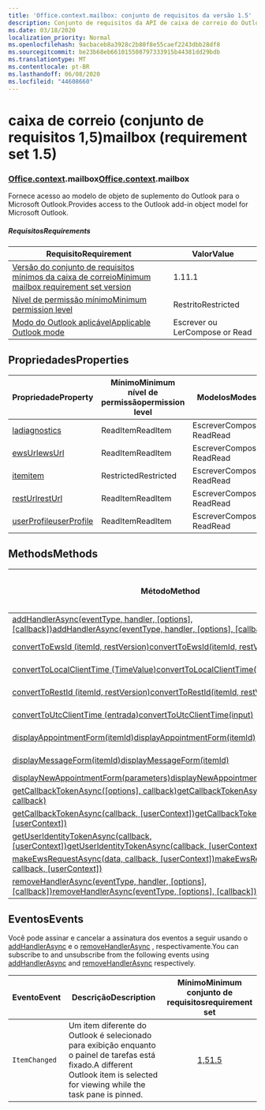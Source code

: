 ```yaml
---
title: 'Office.context.mailbox: conjunto de requisitos da versão 1.5'
description: Conjunto de requisitos da API de caixa de correio do Outlook versão 1,5 do modelo de objeto Mailbox.
ms.date: 03/18/2020
localization_priority: Normal
ms.openlocfilehash: 9acbaceb8a3928c2b80f8e55caef2243dbb28df8
ms.sourcegitcommit: be23b68eb661015508797333915b44381dd29bdb
ms.translationtype: MT
ms.contentlocale: pt-BR
ms.lasthandoff: 06/08/2020
ms.locfileid: "44608660"
---
```

# <a name="mailbox-requirement-set-15"></a><span data-ttu-id="52f4e-103">caixa de correio (conjunto de requisitos 1,5)</span><span class="sxs-lookup"><span data-stu-id="52f4e-103">mailbox (requirement set 1.5)</span></span>

### <a name="officecontextmailbox"></a><span data-ttu-id="52f4e-104">[Office](office.md)[.context](office.context.md).mailbox</span><span class="sxs-lookup"><span data-stu-id="52f4e-104">[Office](office.md)[.context](office.context.md).mailbox</span></span>

<span data-ttu-id="52f4e-105">Fornece acesso ao modelo de objeto de suplemento do Outlook para o Microsoft Outlook.</span><span class="sxs-lookup"><span data-stu-id="52f4e-105">Provides access to the Outlook add-in object model for Microsoft Outlook.</span></span>

##### <a name="requirements"></a><span data-ttu-id="52f4e-106">Requisitos</span><span class="sxs-lookup"><span data-stu-id="52f4e-106">Requirements</span></span>

|<span data-ttu-id="52f4e-107">Requisito</span><span class="sxs-lookup"><span data-stu-id="52f4e-107">Requirement</span></span>| <span data-ttu-id="52f4e-108">Valor</span><span class="sxs-lookup"><span data-stu-id="52f4e-108">Value</span></span>|
|---|---|
|[<span data-ttu-id="52f4e-109">Versão do conjunto de requisitos mínimos da caixa de correio</span><span class="sxs-lookup"><span data-stu-id="52f4e-109">Minimum mailbox requirement set version</span></span>](../../requirement-sets/outlook-api-requirement-sets.md)| <span data-ttu-id="52f4e-110">1.1</span><span class="sxs-lookup"><span data-stu-id="52f4e-110">1.1</span></span>|
|[<span data-ttu-id="52f4e-111">Nível de permissão mínimo</span><span class="sxs-lookup"><span data-stu-id="52f4e-111">Minimum permission level</span></span>](../../../outlook/understanding-outlook-add-in-permissions.md)| <span data-ttu-id="52f4e-112">Restrito</span><span class="sxs-lookup"><span data-stu-id="52f4e-112">Restricted</span></span>|
|[<span data-ttu-id="52f4e-113">Modo do Outlook aplicável</span><span class="sxs-lookup"><span data-stu-id="52f4e-113">Applicable Outlook mode</span></span>](../../../outlook/outlook-add-ins-overview.md#extension-points)| <span data-ttu-id="52f4e-114">Escrever ou Ler</span><span class="sxs-lookup"><span data-stu-id="52f4e-114">Compose or Read</span></span>|

## <a name="properties"></a><span data-ttu-id="52f4e-115">Propriedades</span><span class="sxs-lookup"><span data-stu-id="52f4e-115">Properties</span></span>

| <span data-ttu-id="52f4e-116">Propriedade</span><span class="sxs-lookup"><span data-stu-id="52f4e-116">Property</span></span> | <span data-ttu-id="52f4e-117">Mínimo</span><span class="sxs-lookup"><span data-stu-id="52f4e-117">Minimum</span></span><br><span data-ttu-id="52f4e-118">nível de permissão</span><span class="sxs-lookup"><span data-stu-id="52f4e-118">permission level</span></span> | <span data-ttu-id="52f4e-119">Modelos</span><span class="sxs-lookup"><span data-stu-id="52f4e-119">Modes</span></span> | <span data-ttu-id="52f4e-120">Tipo de retorno</span><span class="sxs-lookup"><span data-stu-id="52f4e-120">Return type</span></span> | <span data-ttu-id="52f4e-121">Mínimo</span><span class="sxs-lookup"><span data-stu-id="52f4e-121">Minimum</span></span><br><span data-ttu-id="52f4e-122">conjunto de requisitos</span><span class="sxs-lookup"><span data-stu-id="52f4e-122">requirement set</span></span> |
|---|---|---|---|:---:|
| [<span data-ttu-id="52f4e-123">la</span><span class="sxs-lookup"><span data-stu-id="52f4e-123">diagnostics</span></span>](/javascript/api/outlook/office.mailbox?view=outlook-js-1.5#diagnostics) | <span data-ttu-id="52f4e-124">ReadItem</span><span class="sxs-lookup"><span data-stu-id="52f4e-124">ReadItem</span></span> | <span data-ttu-id="52f4e-125">Escrever</span><span class="sxs-lookup"><span data-stu-id="52f4e-125">Compose</span></span><br><span data-ttu-id="52f4e-126">Read</span><span class="sxs-lookup"><span data-stu-id="52f4e-126">Read</span></span> | [<span data-ttu-id="52f4e-127">Diagnostics</span><span class="sxs-lookup"><span data-stu-id="52f4e-127">Diagnostics</span></span>](/javascript/api/outlook/office.diagnostics?view=outlook-js-1.5) | [<span data-ttu-id="52f4e-128">1.1</span><span class="sxs-lookup"><span data-stu-id="52f4e-128">1.1</span></span>](../requirement-set-1.1/outlook-requirement-set-1.1.md) |
| [<span data-ttu-id="52f4e-129">ewsUrl</span><span class="sxs-lookup"><span data-stu-id="52f4e-129">ewsUrl</span></span>](/javascript/api/outlook/office.mailbox?view=outlook-js-1.5#ewsurl) | <span data-ttu-id="52f4e-130">ReadItem</span><span class="sxs-lookup"><span data-stu-id="52f4e-130">ReadItem</span></span> | <span data-ttu-id="52f4e-131">Escrever</span><span class="sxs-lookup"><span data-stu-id="52f4e-131">Compose</span></span><br><span data-ttu-id="52f4e-132">Read</span><span class="sxs-lookup"><span data-stu-id="52f4e-132">Read</span></span> | <span data-ttu-id="52f4e-133">String</span><span class="sxs-lookup"><span data-stu-id="52f4e-133">String</span></span> | [<span data-ttu-id="52f4e-134">1.1</span><span class="sxs-lookup"><span data-stu-id="52f4e-134">1.1</span></span>](../requirement-set-1.1/outlook-requirement-set-1.1.md) |
| [<span data-ttu-id="52f4e-135">item</span><span class="sxs-lookup"><span data-stu-id="52f4e-135">item</span></span>](office.context.mailbox.item.md) | <span data-ttu-id="52f4e-136">Restricted</span><span class="sxs-lookup"><span data-stu-id="52f4e-136">Restricted</span></span> | <span data-ttu-id="52f4e-137">Escrever</span><span class="sxs-lookup"><span data-stu-id="52f4e-137">Compose</span></span><br><span data-ttu-id="52f4e-138">Read</span><span class="sxs-lookup"><span data-stu-id="52f4e-138">Read</span></span> | [<span data-ttu-id="52f4e-139">Item</span><span class="sxs-lookup"><span data-stu-id="52f4e-139">Item</span></span>](/javascript/api/outlook/office.item?view=outlook-js-1.5) | [<span data-ttu-id="52f4e-140">1.1</span><span class="sxs-lookup"><span data-stu-id="52f4e-140">1.1</span></span>](../requirement-set-1.1/outlook-requirement-set-1.1.md) |
| [<span data-ttu-id="52f4e-141">restUrl</span><span class="sxs-lookup"><span data-stu-id="52f4e-141">restUrl</span></span>](/javascript/api/outlook/office.mailbox?view=outlook-js-1.5#resturl) | <span data-ttu-id="52f4e-142">ReadItem</span><span class="sxs-lookup"><span data-stu-id="52f4e-142">ReadItem</span></span> | <span data-ttu-id="52f4e-143">Escrever</span><span class="sxs-lookup"><span data-stu-id="52f4e-143">Compose</span></span><br><span data-ttu-id="52f4e-144">Read</span><span class="sxs-lookup"><span data-stu-id="52f4e-144">Read</span></span> | <span data-ttu-id="52f4e-145">String</span><span class="sxs-lookup"><span data-stu-id="52f4e-145">String</span></span> | [<span data-ttu-id="52f4e-146">1,5</span><span class="sxs-lookup"><span data-stu-id="52f4e-146">1.5</span></span>](../requirement-set-1.5/outlook-requirement-set-1.5.md) |
| [<span data-ttu-id="52f4e-147">userProfile</span><span class="sxs-lookup"><span data-stu-id="52f4e-147">userProfile</span></span>](/javascript/api/outlook/office.mailbox?view=outlook-js-1.4#userprofile) | <span data-ttu-id="52f4e-148">ReadItem</span><span class="sxs-lookup"><span data-stu-id="52f4e-148">ReadItem</span></span> | <span data-ttu-id="52f4e-149">Escrever</span><span class="sxs-lookup"><span data-stu-id="52f4e-149">Compose</span></span><br><span data-ttu-id="52f4e-150">Read</span><span class="sxs-lookup"><span data-stu-id="52f4e-150">Read</span></span> | [<span data-ttu-id="52f4e-151">UserProfile</span><span class="sxs-lookup"><span data-stu-id="52f4e-151">UserProfile</span></span>](/javascript/api/outlook/office.userprofile?view=outlook-js-1.5) | [<span data-ttu-id="52f4e-152">1.1</span><span class="sxs-lookup"><span data-stu-id="52f4e-152">1.1</span></span>](../requirement-set-1.1/outlook-requirement-set-1.1.md) |

## <a name="methods"></a><span data-ttu-id="52f4e-153">Methods</span><span class="sxs-lookup"><span data-stu-id="52f4e-153">Methods</span></span>

| <span data-ttu-id="52f4e-154">Método</span><span class="sxs-lookup"><span data-stu-id="52f4e-154">Method</span></span> | <span data-ttu-id="52f4e-155">Mínimo</span><span class="sxs-lookup"><span data-stu-id="52f4e-155">Minimum</span></span><br><span data-ttu-id="52f4e-156">nível de permissão</span><span class="sxs-lookup"><span data-stu-id="52f4e-156">permission level</span></span> | <span data-ttu-id="52f4e-157">Modelos</span><span class="sxs-lookup"><span data-stu-id="52f4e-157">Modes</span></span> | <span data-ttu-id="52f4e-158">Mínimo</span><span class="sxs-lookup"><span data-stu-id="52f4e-158">Minimum</span></span><br><span data-ttu-id="52f4e-159">conjunto de requisitos</span><span class="sxs-lookup"><span data-stu-id="52f4e-159">requirement set</span></span> |
|---|---|---|:---:|
| <span data-ttu-id="52f4e-160">[addHandlerAsync(eventType, handler, [options], [callback])](/javascript/api/outlook/office.mailbox?view=outlook-js-1.5#addhandlerasync-eventtype--handler--options--callback-)</span><span class="sxs-lookup"><span data-stu-id="52f4e-160">[addHandlerAsync(eventType, handler, [options], [callback])](/javascript/api/outlook/office.mailbox?view=outlook-js-1.5#addhandlerasync-eventtype--handler--options--callback-)</span></span> | <span data-ttu-id="52f4e-161">ReadItem</span><span class="sxs-lookup"><span data-stu-id="52f4e-161">ReadItem</span></span> | <span data-ttu-id="52f4e-162">Escrever</span><span class="sxs-lookup"><span data-stu-id="52f4e-162">Compose</span></span><br><span data-ttu-id="52f4e-163">Read</span><span class="sxs-lookup"><span data-stu-id="52f4e-163">Read</span></span> | [<span data-ttu-id="52f4e-164">1,5</span><span class="sxs-lookup"><span data-stu-id="52f4e-164">1.5</span></span>](../requirement-set-1.5/outlook-requirement-set-1.5.md) |
| [<span data-ttu-id="52f4e-165">convertToEwsId (itemId, restVersion)</span><span class="sxs-lookup"><span data-stu-id="52f4e-165">convertToEwsId(itemId, restVersion)</span></span>](/javascript/api/outlook/office.mailbox?view=outlook-js-1.5#converttoewsid-itemid--restversion-) | <span data-ttu-id="52f4e-166">Restricted</span><span class="sxs-lookup"><span data-stu-id="52f4e-166">Restricted</span></span> | <span data-ttu-id="52f4e-167">Escrever</span><span class="sxs-lookup"><span data-stu-id="52f4e-167">Compose</span></span><br><span data-ttu-id="52f4e-168">Read</span><span class="sxs-lookup"><span data-stu-id="52f4e-168">Read</span></span> | [<span data-ttu-id="52f4e-169">1.3</span><span class="sxs-lookup"><span data-stu-id="52f4e-169">1.3</span></span>](../requirement-set-1.3/outlook-requirement-set-1.3.md) |
| [<span data-ttu-id="52f4e-170">convertToLocalClientTime (TimeValue)</span><span class="sxs-lookup"><span data-stu-id="52f4e-170">convertToLocalClientTime(timeValue)</span></span>](/javascript/api/outlook/office.mailbox?view=outlook-js-1.5#converttolocalclienttime-timevalue-) | <span data-ttu-id="52f4e-171">ReadItem</span><span class="sxs-lookup"><span data-stu-id="52f4e-171">ReadItem</span></span> | <span data-ttu-id="52f4e-172">Escrever</span><span class="sxs-lookup"><span data-stu-id="52f4e-172">Compose</span></span><br><span data-ttu-id="52f4e-173">Read</span><span class="sxs-lookup"><span data-stu-id="52f4e-173">Read</span></span> | [<span data-ttu-id="52f4e-174">1.1</span><span class="sxs-lookup"><span data-stu-id="52f4e-174">1.1</span></span>](../requirement-set-1.1/outlook-requirement-set-1.1.md) |
| [<span data-ttu-id="52f4e-175">convertToRestId (itemId, restVersion)</span><span class="sxs-lookup"><span data-stu-id="52f4e-175">convertToRestId(itemId, restVersion)</span></span>](/javascript/api/outlook/office.mailbox?view=outlook-js-1.5#converttorestid-itemid--restversion-) | <span data-ttu-id="52f4e-176">Restricted</span><span class="sxs-lookup"><span data-stu-id="52f4e-176">Restricted</span></span> | <span data-ttu-id="52f4e-177">Escrever</span><span class="sxs-lookup"><span data-stu-id="52f4e-177">Compose</span></span><br><span data-ttu-id="52f4e-178">Read</span><span class="sxs-lookup"><span data-stu-id="52f4e-178">Read</span></span> | [<span data-ttu-id="52f4e-179">1.3</span><span class="sxs-lookup"><span data-stu-id="52f4e-179">1.3</span></span>](../requirement-set-1.3/outlook-requirement-set-1.3.md) |
| [<span data-ttu-id="52f4e-180">convertToUtcClientTime (entrada)</span><span class="sxs-lookup"><span data-stu-id="52f4e-180">convertToUtcClientTime(input)</span></span>](/javascript/api/outlook/office.mailbox?view=outlook-js-1.5#converttoutcclienttime-input-) | <span data-ttu-id="52f4e-181">ReadItem</span><span class="sxs-lookup"><span data-stu-id="52f4e-181">ReadItem</span></span> | <span data-ttu-id="52f4e-182">Escrever</span><span class="sxs-lookup"><span data-stu-id="52f4e-182">Compose</span></span><br><span data-ttu-id="52f4e-183">Read</span><span class="sxs-lookup"><span data-stu-id="52f4e-183">Read</span></span> | [<span data-ttu-id="52f4e-184">1.1</span><span class="sxs-lookup"><span data-stu-id="52f4e-184">1.1</span></span>](../requirement-set-1.1/outlook-requirement-set-1.1.md) |
| [<span data-ttu-id="52f4e-185">displayAppointmentForm(itemId)</span><span class="sxs-lookup"><span data-stu-id="52f4e-185">displayAppointmentForm(itemId)</span></span>](/javascript/api/outlook/office.mailbox?view=outlook-js-1.5#displayappointmentform-itemid-) | <span data-ttu-id="52f4e-186">ReadItem</span><span class="sxs-lookup"><span data-stu-id="52f4e-186">ReadItem</span></span> | <span data-ttu-id="52f4e-187">Escrever</span><span class="sxs-lookup"><span data-stu-id="52f4e-187">Compose</span></span><br><span data-ttu-id="52f4e-188">Read</span><span class="sxs-lookup"><span data-stu-id="52f4e-188">Read</span></span> | [<span data-ttu-id="52f4e-189">1.1</span><span class="sxs-lookup"><span data-stu-id="52f4e-189">1.1</span></span>](../requirement-set-1.1/outlook-requirement-set-1.1.md) |
| [<span data-ttu-id="52f4e-190">displayMessageForm(itemId)</span><span class="sxs-lookup"><span data-stu-id="52f4e-190">displayMessageForm(itemId)</span></span>](/javascript/api/outlook/office.mailbox?view=outlook-js-1.5#displaymessageform-itemid-) | <span data-ttu-id="52f4e-191">ReadItem</span><span class="sxs-lookup"><span data-stu-id="52f4e-191">ReadItem</span></span> | <span data-ttu-id="52f4e-192">Escrever</span><span class="sxs-lookup"><span data-stu-id="52f4e-192">Compose</span></span><br><span data-ttu-id="52f4e-193">Read</span><span class="sxs-lookup"><span data-stu-id="52f4e-193">Read</span></span> | [<span data-ttu-id="52f4e-194">1.1</span><span class="sxs-lookup"><span data-stu-id="52f4e-194">1.1</span></span>](../requirement-set-1.1/outlook-requirement-set-1.1.md) |
| [<span data-ttu-id="52f4e-195">displayNewAppointmentForm(parameters)</span><span class="sxs-lookup"><span data-stu-id="52f4e-195">displayNewAppointmentForm(parameters)</span></span>](/javascript/api/outlook/office.mailbox?view=outlook-js-1.5#displaynewappointmentform-parameters-) | <span data-ttu-id="52f4e-196">ReadItem</span><span class="sxs-lookup"><span data-stu-id="52f4e-196">ReadItem</span></span> | <span data-ttu-id="52f4e-197">Read</span><span class="sxs-lookup"><span data-stu-id="52f4e-197">Read</span></span> | [<span data-ttu-id="52f4e-198">1.1</span><span class="sxs-lookup"><span data-stu-id="52f4e-198">1.1</span></span>](../requirement-set-1.1/outlook-requirement-set-1.1.md) |
| <span data-ttu-id="52f4e-199">[getCallbackTokenAsync([options], callback)](/javascript/api/outlook/office.mailbox?view=outlook-js-1.5#getcallbacktokenasync-options--callback-)</span><span class="sxs-lookup"><span data-stu-id="52f4e-199">[getCallbackTokenAsync([options], callback)](/javascript/api/outlook/office.mailbox?view=outlook-js-1.5#getcallbacktokenasync-options--callback-)</span></span> | <span data-ttu-id="52f4e-200">ReadItem</span><span class="sxs-lookup"><span data-stu-id="52f4e-200">ReadItem</span></span> | <span data-ttu-id="52f4e-201">Escrever</span><span class="sxs-lookup"><span data-stu-id="52f4e-201">Compose</span></span><br><span data-ttu-id="52f4e-202">Read</span><span class="sxs-lookup"><span data-stu-id="52f4e-202">Read</span></span> | [<span data-ttu-id="52f4e-203">1,5</span><span class="sxs-lookup"><span data-stu-id="52f4e-203">1.5</span></span>](../requirement-set-1.5/outlook-requirement-set-1.5.md) |
| <span data-ttu-id="52f4e-204">[getCallbackTokenAsync(callback, [userContext])](/javascript/api/outlook/office.mailbox?view=outlook-js-1.5#getcallbacktokenasync-callback--usercontext-)</span><span class="sxs-lookup"><span data-stu-id="52f4e-204">[getCallbackTokenAsync(callback, [userContext])](/javascript/api/outlook/office.mailbox?view=outlook-js-1.5#getcallbacktokenasync-callback--usercontext-)</span></span> | <span data-ttu-id="52f4e-205">ReadItem</span><span class="sxs-lookup"><span data-stu-id="52f4e-205">ReadItem</span></span> | <span data-ttu-id="52f4e-206">Escrever</span><span class="sxs-lookup"><span data-stu-id="52f4e-206">Compose</span></span><br><span data-ttu-id="52f4e-207">Read</span><span class="sxs-lookup"><span data-stu-id="52f4e-207">Read</span></span> | [<span data-ttu-id="52f4e-208">1.3</span><span class="sxs-lookup"><span data-stu-id="52f4e-208">1.3</span></span>](../requirement-set-1.3/outlook-requirement-set-1.3.md)<br>[<span data-ttu-id="52f4e-209">1.1</span><span class="sxs-lookup"><span data-stu-id="52f4e-209">1.1</span></span>](../requirement-set-1.1/outlook-requirement-set-1.1.md) |
| <span data-ttu-id="52f4e-210">[getUserIdentityTokenAsync(callback, [userContext])](/javascript/api/outlook/office.mailbox?view=outlook-js-1.5#getuseridentitytokenasync-callback--usercontext-)</span><span class="sxs-lookup"><span data-stu-id="52f4e-210">[getUserIdentityTokenAsync(callback, [userContext])](/javascript/api/outlook/office.mailbox?view=outlook-js-1.5#getuseridentitytokenasync-callback--usercontext-)</span></span> | <span data-ttu-id="52f4e-211">ReadItem</span><span class="sxs-lookup"><span data-stu-id="52f4e-211">ReadItem</span></span> | <span data-ttu-id="52f4e-212">Escrever</span><span class="sxs-lookup"><span data-stu-id="52f4e-212">Compose</span></span><br><span data-ttu-id="52f4e-213">Read</span><span class="sxs-lookup"><span data-stu-id="52f4e-213">Read</span></span> | [<span data-ttu-id="52f4e-214">1.1</span><span class="sxs-lookup"><span data-stu-id="52f4e-214">1.1</span></span>](../requirement-set-1.1/outlook-requirement-set-1.1.md) |
| <span data-ttu-id="52f4e-215">[makeEwsRequestAsync(data, callback, [userContext])](/javascript/api/outlook/office.mailbox?view=outlook-js-1.5#makeewsrequestasync-data--callback--usercontext-)</span><span class="sxs-lookup"><span data-stu-id="52f4e-215">[makeEwsRequestAsync(data, callback, [userContext])](/javascript/api/outlook/office.mailbox?view=outlook-js-1.5#makeewsrequestasync-data--callback--usercontext-)</span></span> | <span data-ttu-id="52f4e-216">ReadWriteMailbox</span><span class="sxs-lookup"><span data-stu-id="52f4e-216">ReadWriteMailbox</span></span> | <span data-ttu-id="52f4e-217">Escrever</span><span class="sxs-lookup"><span data-stu-id="52f4e-217">Compose</span></span><br><span data-ttu-id="52f4e-218">Read</span><span class="sxs-lookup"><span data-stu-id="52f4e-218">Read</span></span> | [<span data-ttu-id="52f4e-219">1.1</span><span class="sxs-lookup"><span data-stu-id="52f4e-219">1.1</span></span>](../requirement-set-1.1/outlook-requirement-set-1.1.md) |
| <span data-ttu-id="52f4e-220">[removeHandlerAsync(eventType, handler, [options], [callback])](/javascript/api/outlook/office.mailbox?view=outlook-js-1.5#removehandlerasync-eventtype--options--callback-)</span><span class="sxs-lookup"><span data-stu-id="52f4e-220">[removeHandlerAsync(eventType, [options], [callback])](/javascript/api/outlook/office.mailbox?view=outlook-js-1.5#removehandlerasync-eventtype--options--callback-)</span></span> | <span data-ttu-id="52f4e-221">ReadItem</span><span class="sxs-lookup"><span data-stu-id="52f4e-221">ReadItem</span></span> | <span data-ttu-id="52f4e-222">Escrever</span><span class="sxs-lookup"><span data-stu-id="52f4e-222">Compose</span></span><br><span data-ttu-id="52f4e-223">Read</span><span class="sxs-lookup"><span data-stu-id="52f4e-223">Read</span></span> | [<span data-ttu-id="52f4e-224">1,5</span><span class="sxs-lookup"><span data-stu-id="52f4e-224">1.5</span></span>](../requirement-set-1.5/outlook-requirement-set-1.5.md) |

## <a name="events"></a><span data-ttu-id="52f4e-225">Eventos</span><span class="sxs-lookup"><span data-stu-id="52f4e-225">Events</span></span>

<span data-ttu-id="52f4e-226">Você pode assinar e cancelar a assinatura dos eventos a seguir usando o [addHandlerAsync](/javascript/api/outlook/office.mailbox?view=outlook-js-1.5#addhandlerasync-eventtype--handler--options--callback-) e o [removeHandlerAsync](/javascript/api/outlook/office.mailbox?view=outlook-js-1.5#removehandlerasync-eventtype--options--callback-) , respectivamente.</span><span class="sxs-lookup"><span data-stu-id="52f4e-226">You can subscribe to and unsubscribe from the following events using [addHandlerAsync](/javascript/api/outlook/office.mailbox?view=outlook-js-1.5#addhandlerasync-eventtype--handler--options--callback-) and [removeHandlerAsync](/javascript/api/outlook/office.mailbox?view=outlook-js-1.5#removehandlerasync-eventtype--options--callback-) respectively.</span></span>

| <span data-ttu-id="52f4e-227">Evento</span><span class="sxs-lookup"><span data-stu-id="52f4e-227">Event</span></span> | <span data-ttu-id="52f4e-228">Descrição</span><span class="sxs-lookup"><span data-stu-id="52f4e-228">Description</span></span> | <span data-ttu-id="52f4e-229">Mínimo</span><span class="sxs-lookup"><span data-stu-id="52f4e-229">Minimum</span></span><br><span data-ttu-id="52f4e-230">conjunto de requisitos</span><span class="sxs-lookup"><span data-stu-id="52f4e-230">requirement set</span></span> |
|---|---|:---:|
|`ItemChanged`| <span data-ttu-id="52f4e-231">Um item diferente do Outlook é selecionado para exibição enquanto o painel de tarefas está fixado.</span><span class="sxs-lookup"><span data-stu-id="52f4e-231">A different Outlook item is selected for viewing while the task pane is pinned.</span></span> | [<span data-ttu-id="52f4e-232">1,5</span><span class="sxs-lookup"><span data-stu-id="52f4e-232">1.5</span></span>](../requirement-set-1.5/outlook-requirement-set-1.5.md) |
